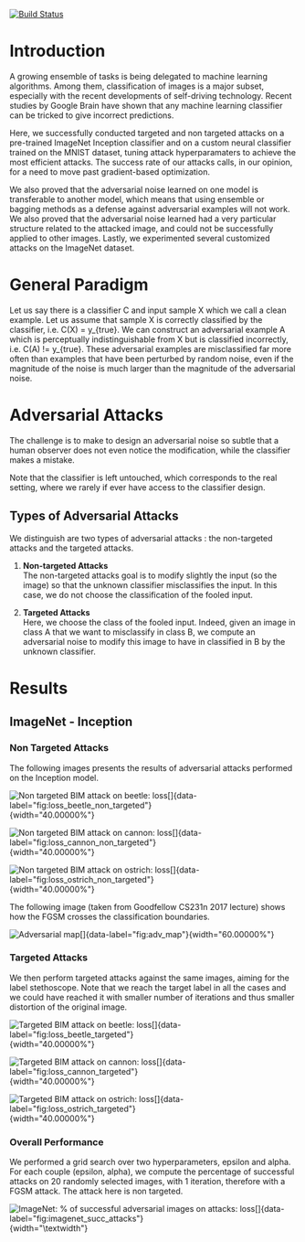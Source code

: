 [![Build Status](https://travis-ci.org/louis-r/adversarial_models.svg?branch=master)](https://travis-ci.org/louis-r/adversarial_models)

# Introduction
A growing ensemble of tasks is being delegated to machine learning
algorithms. Among them, classification of images is a major subset,
especially with the recent developments of self-driving technology.
Recent studies by Google Brain have shown that any
machine learning classifier can be tricked to give incorrect
predictions.

Here, we successfully conducted targeted and non
targeted attacks on a pre-trained ImageNet Inception classifier and on a
custom neural classifier trained on the MNIST dataset, tuning attack
hyperparamaters to achieve the most efficient attacks. The success rate
of our attacks calls, in our opinion, for a need to move past
gradient-based optimization.

We also proved that the adversarial noise
learned on one model is transferable to another model, which means that
using ensemble or bagging methods as a defense against adversarial
examples will not work. We also proved that the adversarial noise
learned had a very particular structure related to the attacked image,
and could not be successfully applied to other images. Lastly, we
experimented several customized attacks on the ImageNet dataset.

# General Paradigm

Let us say there is a classifier C and input sample X which we
call a clean example. Let us assume that sample X is correctly
classified by the classifier, i.e. C(X) = y_{true}. We can construct
an adversarial example A which is perceptually indistinguishable
from X but is classified incorrectly, i.e. C(A) != y_{true}.
These adversarial examples are misclassified far more often than
examples that have been perturbed by random noise, even if the magnitude
of the noise is much larger than the magnitude of the adversarial noise.

# Adversarial Attacks

The challenge is to make to design an adversarial noise so subtle that a
human observer does not even notice the modification, while the
classifier makes a mistake.

Note that the classifier is left untouched, which corresponds to the
real setting, where we rarely if ever have access to the classifier
design.

## Types of Adversarial Attacks

We distinguish are two types of adversarial attacks : the non-targeted
attacks and the targeted attacks.

1. **Non-targeted Attacks**  
The non-targeted attacks goal is to modify slightly the input (so
    the image) so that the unknown classifier misclassifies the input.
    In this case, we do not choose the classification of the fooled
    input.

2. **Targeted Attacks**  
Here, we choose the class of the fooled input. Indeed, given an
    image in class A that we want to misclassify in class B, we
    compute an adversarial noise to modify this image to have in
    classified in B by the unknown classifier.
    
# Results
## ImageNet - Inception
### Non Targeted Attacks

The following images presents the results of adversarial attacks
performed on the Inception model.


![Non targeted BIM attack on beetle:
loss[]{data-label="fig:loss_beetle_non_targeted"}](figures/non_targeted/loss_orig_label=long-hornedbeetle,longicorn,longicornbeetle,adversarial_label=starfish,seastar){width="40.00000%"}

![Non targeted BIM attack on cannon:
loss[]{data-label="fig:loss_cannon_non_targeted"}](figures/non_targeted/loss_orig_label=cannon,adversarial_label=bassinet.png){width="40.00000%"}

![Non targeted BIM attack on ostrich:
loss[]{data-label="fig:loss_ostrich_non_targeted"}](figures/non_targeted/loss_orig_label=ostrich,Struthiocamelus,adversarial_label=dhole,Cuonalpinus.png){width="40.00000%"}


The following image (taken from Goodfellow CS231n 2017 lecture) shows
how the FGSM crosses the classification boundaries.

![Adversarial
map[]{data-label="fig:adv_map"}](figures/maps_adversarial.png){width="60.00000%"}

### Targeted Attacks

We then perform targeted attacks against the same images, aiming for the
label stethoscope. Note that we reach the target label in all the cases
and we could have reached it with smaller number of iterations and thus
smaller distortion of the original image.

![Targeted BIM attack on beetle:
loss[]{data-label="fig:loss_beetle_targeted"}](figures/targeted/loss_orig_label=long-hornedbeetle,longicorn,longicornbeetle,adversarial_label=stethoscope.png){width="40.00000%"}

![Targeted BIM attack on cannon:
loss[]{data-label="fig:loss_cannon_targeted"}](figures/targeted/loss_orig_label=cannon,adversarial_label=stethoscope.png){width="40.00000%"}

![Targeted BIM attack on ostrich:
loss[]{data-label="fig:loss_ostrich_targeted"}](figures/targeted/loss_orig_label=bobsled,bobsleigh,bob,adversarial_label=stethoscope.png){width="40.00000%"}


### Overall Performance

We performed a grid search over two hyperparameters, epsilon and
alpha. For each couple (epsilon, alpha), we compute the
percentage of successful attacks on 20 randomly selected images, with
1 iteration, therefore with a FGSM attack. The attack here is
non targeted.

![ImageNet: % of successful adversarial images on attacks:
loss[]{data-label="fig:imagenet_succ_attacks"}](imagenet_successful_adv_images.png){width="\textwidth"}
